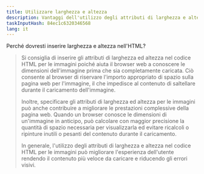 ```yaml
---
title: Utilizzare larghezza e altezza
description: Vantaggi dell'utilizzo degli attributi di larghezza e altezza nel codice HTML
taskInputHash: 84ec1c6320346568
lang: it
---
```

Perché dovresti inserire larghezza e altezza nell'HTML? 

> Si consiglia di inserire gli attributi di larghezza ed altezza nel codice HTML per le immagini poiché aiuta il browser web a conoscere le dimensioni dell'immagine prima che sia completamente caricata. Ciò consente al browser di riservare l'importo appropriato di spazio sulla pagina web per l'immagine, il che impedisce al contenuto di saltellare durante il caricamento dell'immagine.
> 
> Inoltre, specificare gli attributi di larghezza ed altezza per le immagini può anche contribuire a migliorare le prestazioni complessive della pagina web. Quando un browser conosce le dimensioni di un'immagine in anticipo, può calcolare con maggior precisione la quantità di spazio necessaria per visualizzarla ed evitare ricalcoli o ripinture inutili o pesanti del contenuto durante il caricamento.
> 
> In generale, l'utilizzo degli attributi di larghezza e altezza nel codice HTML per le immagini può migliorare l'esperienza dell'utente rendendo il contenuto più veloce da caricare e riducendo gli errori visivi.
